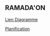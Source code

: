 ## RAMADA'ON

<a href="https://lucid.app/lucidchart/b55ad967-0eb4-45b4-92d5-48302c5ccdcc/edit?invitationId=inv_d27cd0bb-d368-4a77-b1c6-a12091085e71&page=0_0#">Lien Diagramme</a>


<a href="https://raaaa.atlassian.net/jira/software/projects/KAN/boards/1">Planification</a>

